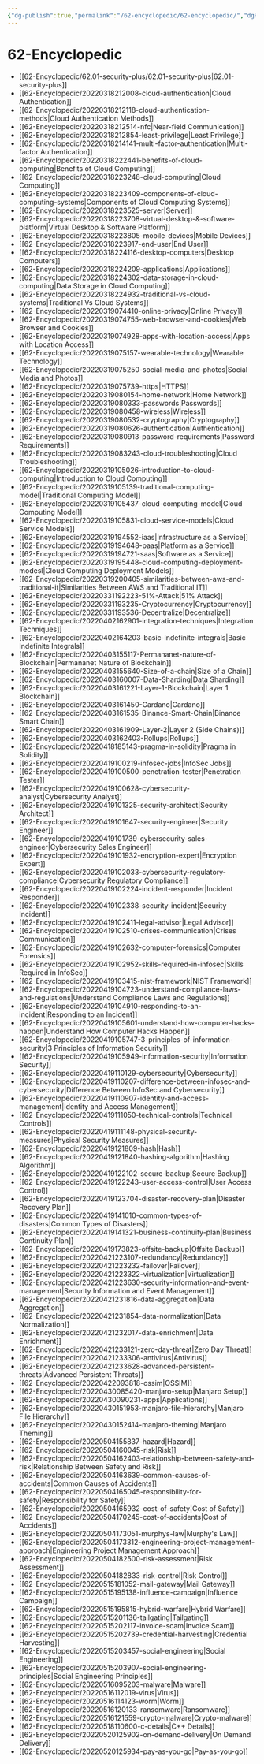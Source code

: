 ```yaml
---
{"dg-publish":true,"permalink":"/62-encyclopedic/62-encyclopedic/","dgHomeLink":true,"dgPassFrontmatter":false}
---
```



# 62-Encyclopedic


-  [[62-Encyclopedic/62.01-security-plus/62.01-security-plus|62.01-security-plus]]
-  [[62-Encyclopedic/20220318212008-cloud-authentication|Cloud Authentication]]
-  [[62-Encyclopedic/20220318212118-cloud-authentication-methods|Cloud Authentication Methods]]
-  [[62-Encyclopedic/20220318212514-nfc|Near-field Communication]]
-  [[62-Encyclopedic/20220318212854-least-privilege|Least Privilege]]
-  [[62-Encyclopedic/20220318214141-multi-factor-authentication|Multi-factor Authentication]]
-  [[62-Encyclopedic/20220318222441-benefits-of-cloud-computing|Benefits of Cloud Computing]]
-  [[62-Encyclopedic/20220318223248-cloud-computing|Cloud Computing]]
-  [[62-Encyclopedic/20220318223409-components-of-cloud-computing-systems|Components of Cloud Computing Systems]]
-  [[62-Encyclopedic/20220318223525-server|Server]]
-  [[62-Encyclopedic/20220318223708-virtual-desktop-&-software-platform|Virtual Desktop & Software Platform]]
-  [[62-Encyclopedic/20220318223805-mobile-devices|Mobile Devices]]
-  [[62-Encyclopedic/20220318223917-end-user|End User]]
-  [[62-Encyclopedic/20220318224116-desktop-computers|Desktop Computers]]
-  [[62-Encyclopedic/20220318224209-applications|Applications]]
-  [[62-Encyclopedic/20220318224302-data-storage-in-cloud-computing|Data Storage in Cloud Computing]]
-  [[62-Encyclopedic/20220318224932-traditional-vs-cloud-systems|Traditional Vs Cloud Systems]]
-  [[62-Encyclopedic/20220319074410-online-privacy|Online Privacy]]
-  [[62-Encyclopedic/20220319074755-web-browser-and-cookies|Web Browser and Cookies]]
-  [[62-Encyclopedic/20220319074928-apps-with-location-access|Apps with Location Access]]
-  [[62-Encyclopedic/20220319075157-wearable-technology|Wearable Technology]]
-  [[62-Encyclopedic/20220319075250-social-media-and-photos|Social Media and Photos]]
-  [[62-Encyclopedic/20220319075739-https|HTTPS]]
-  [[62-Encyclopedic/20220319080154-home-network|Home Network]]
-  [[62-Encyclopedic/20220319080333-passwords|Passwords]]
-  [[62-Encyclopedic/20220319080458-wireless|Wireless]]
-  [[62-Encyclopedic/20220319080532-cryptography|Cryptography]]
-  [[62-Encyclopedic/20220319080626-authentication|Authentication]]
-  [[62-Encyclopedic/20220319080913-password-requirements|Password Requirements]]
-  [[62-Encyclopedic/20220319083243-cloud-troubleshooting|Cloud Troubleshooting]]
-  [[62-Encyclopedic/20220319105026-introduction-to-cloud-computing|Introduction to Cloud Computing]]
-  [[62-Encyclopedic/20220319105139-traditional-computing-model|Traditional Computing Model]]
-  [[62-Encyclopedic/20220319105437-cloud-computing-model|Cloud Computing Model]]
-  [[62-Encyclopedic/20220319105831-cloud-service-models|Cloud Service Models]]
-  [[62-Encyclopedic/20220319194552-iaas|Infrastructure as a Service]]
-  [[62-Encyclopedic/20220319194648-paas|Platform as a Service]]
-  [[62-Encyclopedic/20220319194721-saas|Software as a Service]]
-  [[62-Encyclopedic/20220319195448-cloud-computing-deployment-modesl|Cloud Computing Deployment Models]]
-  [[62-Encyclopedic/20220319200405-similarities-between-aws-and-traditional-it|Similarities Between AWS and Traditional IT]]
-  [[62-Encyclopedic/20220331192223-51%-Attack|51% Attack]]
-  [[62-Encyclopedic/20220331193235-Cryptocurrency|Cryptocurrency]]
-  [[62-Encyclopedic/20220331193536-Decentralize|Decentralize]]
-  [[62-Encyclopedic/20220402162901-integration-techniques|Integration Techniques]]
-  [[62-Encyclopedic/20220402164203-basic-indefinite-integrals|Basic Indefinite Integrals]]
-  [[62-Encyclopedic/20220403155117-Permananet-nature-of-Blockchain|Permananet Nature of Blockchain]]
-  [[62-Encyclopedic/20220403155640-Size-of-a-chain|Size of a Chain]]
-  [[62-Encyclopedic/20220403160007-Data-Sharding|Data Sharding]]
-  [[62-Encyclopedic/20220403161221-Layer-1-Blockchain|Layer 1 Blockchain]]
-  [[62-Encyclopedic/20220403161450-Cardano|Cardano]]
-  [[62-Encyclopedic/20220403161535-Binance-Smart-Chain|Binance Smart Chain]]
-  [[62-Encyclopedic/20220403161909-Layer-2|Layer 2 (Side Chains)]]
-  [[62-Encyclopedic/20220403162403-Rollups|Rollups]]
-  [[62-Encyclopedic/20220418185143-pragma-in-solidity|Pragma in Solidity]]
-  [[62-Encyclopedic/20220419100219-infosec-jobs|InfoSec Jobs]]
-  [[62-Encyclopedic/20220419100500-penetration-tester|Penetration Tester]]
-  [[62-Encyclopedic/20220419100628-cybersecurity-analyst|Cybersecurity Analyst]]
-  [[62-Encyclopedic/20220419101325-security-architect|Security Architect]]
-  [[62-Encyclopedic/20220419101647-security-engineer|Security Engineer]]
-  [[62-Encyclopedic/20220419101739-cybersecurity-sales-engineer|Cybersecurity Sales Engineer]]
-  [[62-Encyclopedic/20220419101932-encryption-expert|Encryption Expert]]
-  [[62-Encyclopedic/20220419102033-cybersecurity-regulatory-compliance|Cybersecurity Regulatory Compliance]]
-  [[62-Encyclopedic/20220419102224-incident-responder|Incident Responder]]
-  [[62-Encyclopedic/20220419102338-security-incident|Security Incident]]
-  [[62-Encyclopedic/20220419102411-legal-advisor|Legal Advisor]]
-  [[62-Encyclopedic/20220419102510-crises-communication|Crises Communication]]
-  [[62-Encyclopedic/20220419102632-computer-forensics|Computer Forensics]]
-  [[62-Encyclopedic/20220419102952-skills-required-in-infosec|Skills Required in InfoSec]]
-  [[62-Encyclopedic/20220419103415-nist-framework|NIST Framework]]
-  [[62-Encyclopedic/20220419104723-understand-compliance-laws-and-regulations|Understand Compliance Laws and Regulations]]
-  [[62-Encyclopedic/20220419104910-responding-to-an-incident|Responding to an Incident]]
-  [[62-Encyclopedic/20220419105601-understand-how-computer-hacks-happen|Understand How Computer Hacks Happen]]
-  [[62-Encyclopedic/20220419105747-3-principles-of-information-security|3 Principles of Information Security]]
-  [[62-Encyclopedic/20220419105949-information-security|Information Security]]
-  [[62-Encyclopedic/20220419110129-cybersecurity|Cybersecurity]]
-  [[62-Encyclopedic/20220419110207-difference-between-infosec-and-cybersecurity|Difference Between InfoSec and Cybersecurity]]
-  [[62-Encyclopedic/20220419110907-identity-and-access-management|Identity and Access Management]]
-  [[62-Encyclopedic/20220419111050-technical-controls|Technical Controls]]
-  [[62-Encyclopedic/20220419111148-physical-security-measures|Physical Security Measures]]
-  [[62-Encyclopedic/20220419121809-hash|Hash]]
-  [[62-Encyclopedic/20220419121840-hashing-algorithm|Hashing Algorithm]]
-  [[62-Encyclopedic/20220419122102-secure-backup|Secure Backup]]
-  [[62-Encyclopedic/20220419122243-user-access-control|User Access Control]]
-  [[62-Encyclopedic/20220419123704-disaster-recovery-plan|Disaster Recovery Plan]]
-  [[62-Encyclopedic/20220419141010-common-types-of-disasters|Common Types of Disasters]]
-  [[62-Encyclopedic/20220419141321-business-continuity-plan|Business Continuity Plan]]
-  [[62-Encyclopedic/20220419173823-offsite-backup|Offsite Backup]]
-  [[62-Encyclopedic/20220421223107-redundancy|Redundancy]]
-  [[62-Encyclopedic/20220421223232-failover|Failover]]
-  [[62-Encyclopedic/20220421223322-virtualization|Virtualization]]
-  [[62-Encyclopedic/20220421223630-security-information-and-event-management|Security Information and Event Management]]
-  [[62-Encyclopedic/20220421231816-data-aggregation|Data Aggregation]]
-  [[62-Encyclopedic/20220421231854-data-normalization|Data Normalization]]
-  [[62-Encyclopedic/20220421232017-data-enrichment|Data Enrichment]]
-  [[62-Encyclopedic/20220421233121-zero-day-threat|Zero Day Threat]]
-  [[62-Encyclopedic/20220421233306-antivirus|Antivirus]]
-  [[62-Encyclopedic/20220421233628-advanced-persistent-threats|Advanced Persistent Threats]]
-  [[62-Encyclopedic/20220422093818-ossim|OSSIM]]
-  [[62-Encyclopedic/20220430085420-manjaro-setup|Manjaro Setup]]
-  [[62-Encyclopedic/20220430090231-apps|Applications]]
-  [[62-Encyclopedic/20220430151953-manjaro-file-hierarchy|Manjaro File Hierarchy]]
-  [[62-Encyclopedic/20220430152414-manjaro-theming|Manjaro Theming]]
-  [[62-Encyclopedic/20220504155837-hazard|Hazard]]
-  [[62-Encyclopedic/20220504160045-risk|Risk]]
-  [[62-Encyclopedic/20220504162403-relationship-between-safety-and-risk|Relationship Between Safety and Risk]]
-  [[62-Encyclopedic/20220504163639-common-causes-of-accidents|Common Causes of Accidents]]
-  [[62-Encyclopedic/20220504165045-responsibility-for-safety|Responsibility for Safety]]
-  [[62-Encyclopedic/20220504165932-cost-of-safety|Cost of Safety]]
-  [[62-Encyclopedic/20220504170245-cost-of-accidents|Cost of Accidents]]
-  [[62-Encyclopedic/20220504173051-murphys-law|Murphy's Law]]
-  [[62-Encyclopedic/20220504173312-engineering-project-management-approach|Engineering Project Management Approach]]
-  [[62-Encyclopedic/20220504182500-risk-assessment|Risk Assessment]]
-  [[62-Encyclopedic/20220504182833-risk-control|Risk Control]]
-  [[62-Encyclopedic/20220515181052-mail-gateway|Mail Gateway]]
-  [[62-Encyclopedic/20220515195138-influence-campaign|Influence Campaign]]
-  [[62-Encyclopedic/20220515195815-hybrid-warfare|Hybrid Warfare]]
-  [[62-Encyclopedic/20220515201136-tailgating|Tailgating]]
-  [[62-Encyclopedic/20220515202117-invoice-scam|Invoice Scam]]
-  [[62-Encyclopedic/20220515202739-credential-harvesting|Credential Harvesting]]
-  [[62-Encyclopedic/20220515203457-social-engineering|Social Engineering]]
-  [[62-Encyclopedic/20220515203907-social-engineering-principles|Social Engineering Principles]]
-  [[62-Encyclopedic/20220516095203-malware|Malware]]
-  [[62-Encyclopedic/20220516112019-virus|Virus]]
-  [[62-Encyclopedic/20220516114123-worm|Worm]]
-  [[62-Encyclopedic/20220516120133-ransomware|Ransomware]]
-  [[62-Encyclopedic/20220516121559-crypto-malware|Crypto-malware]]
-  [[62-Encyclopedic/20220518110600-c-details|C++ Details]]
-  [[62-Encyclopedic/20220520125902-on-demand-delivery|On Demand Delivery]]
-  [[62-Encyclopedic/20220520125934-pay-as-you-go|Pay-as-you-go]]

